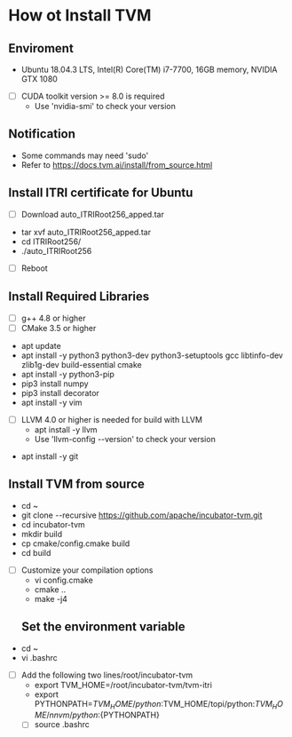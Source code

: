 # How ot Install TVM
## Enviroment
* Ubuntu 18.04.3 LTS, Intel(R) Core(TM) i7-7700, 16GB memory, NVIDIA GTX 1080
- [ ] CUDA toolkit version >= 8.0 is required
  * Use 'nvidia-smi' to check your version
## Notification
* Some commands may need 'sudo'
* Refer to https://docs.tvm.ai/install/from_source.html
## Install ITRI certificate for Ubuntu
- [ ] Download auto_ITRIRoot256_apped.tar
* tar xvf auto_ITRIRoot256_apped.tar
* cd ITRIRoot256/
* ./auto_ITRIRoot256
- [ ] Reboot
## Install Required Libraries
- [ ] g++ 4.8 or higher
- [ ] CMake 3.5 or higher
* apt update
* apt install -y python3 python3-dev python3-setuptools gcc libtinfo-dev zlib1g-dev build-essential cmake
* apt install -y python3-pip
* pip3 install numpy
* pip3 install decorator
* apt install -y vim
- [ ] LLVM 4.0 or higher is needed for build with LLVM
  * apt install -y llvm
  * Use 'llvm-config --version' to check your version
* apt install -y git
## Install TVM from source
* cd ~
* git clone --recursive https://github.com/apache/incubator-tvm.git
* cd incubator-tvm
* mkdir build
* cp cmake/config.cmake build
* cd build
- [ ] Customize your compilation options
  * vi config.cmake
  * cmake ..
  * make -j4
  ## Set the environment variable
 * cd ~
 * vi .bashrc
- [ ] Add the following two lines/root/incubator-tvm
  * export TVM_HOME=/root/incubator-tvm/tvm-itri
  * export PYTHONPATH=$TVM_HOME/python:$TVM_HOME/topi/python:$TVM_HOME/nnvm/python:${PYTHONPATH}
  - [ ] source .bashrc
